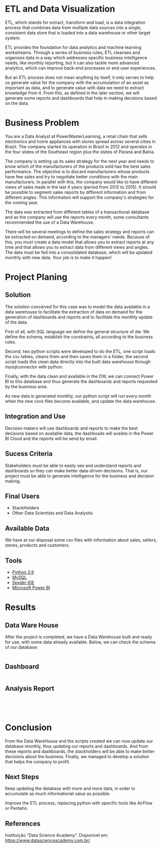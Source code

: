 # ETL and Data Visualization

ETL, which stands for extract, transform and load, is a data integration process that combines data from multiple data sources into a single, consistent data store that is loaded into a data warehouse or other target system.

ETL provides the foundation for data analytics and machine learning workstreams. Through a series of business rules, ETL cleanses and organizes data in a way which addresses specific business intelligence needs, like monthly reporting, but it can also tackle more advanced analytics, which can improve back-end processes or end user experiences.

But an ETL process does not mean anything by itself, it only serves to help us generate value for the company with the accumulation of an asset as important as data, and to generate value with data we need to extract knowledge from it. From this, as defined in the later section, we will generate some reports and dashboards that help in making decisions based on the data.

# Business Problem

You are a Data Analyst at PowerMasterLearning, a retail chain that sells electronics and home appliances with stores spread across several cities in Brazil. The company started its operation in Brazil in 2012 and operates in the four states of the Southeast region plus the states of Paraná and Bahia.

The company is setting up its sales strategy for the next year and needs to know which of the manufacturers of the products sold has the best sales performance. The objective is to discard manufacturers whose products have few sales and try to negotiate better conditions with the main manufacturers. In parallel with this, the company would like to have different views of sales made in the last 4 years (period from 2012 to 2015). 
It should be possible to segment sales reports by different information and from different angles. This information will support the company's strategies for the coming year. 

The data was extracted from different tables of a transactional database and as the company will use the reports every month, some consultants recommended the use of a Data Warehouse.

There will be several meetings to define the sales strategy and reports can be extracted on demand, according to the managers' needs. Because of this, you must create a data model that allows you to extract reports at any time and that allows you to extract data from different views and angles. The data must be fed into a consolidated database, which will be updated monthly with new data. Your job is to make it happen!

# Project Planing

## Solution
The solution conceived for this case was to model the data available in a data warehouse to facilitate the extraction of data on demand for the generation of dashboards and reports and to facilitate the monthly update of the data.

First of all, with SQL language we define the general structure of dw. We define the schema, establish the constraints, all according to the business rules.

Second, two python scripts were developed to do the ETL, one script loads the csv tables, cleans them and then saves them in a folder, the second script loads this clean data directly into the built data warehouse through mysqlconnector with python.

Finally, with the data clean and available in the DW, we can connect Power BI to this database and thus generate the dashboards and reports requested by the business area.

As new data is generated monthly, our python script will run every month when the new csvs files become available, and update the data warehouse.

## Integration and Use
Decision makers will use dashboards and reports to make the best decisions based on available data, the dashboads will avaible in the Power BI Cloud and the reports will be send by email.

## Sucess Criteria
Stakeholders must be able to easily see and understand reports and dashboards so they can make better data-driven decisions. That is, our project must be able to generate intelligence for the business and decision making.

## Final Users
- StackHolders
- Other Data Scientists and Data Analystis

## Available Data
We have at our disposal some csv files with information about sales, sellers, stores, products and customers.

## Tools 
 <p>
  <ul>
    <li><a href="https://www.python.org/">Python 3.9</a></li>
    <li><a href="https://www.mysql.com/">MySQL</a></li>
    <li><a href="https://www.spyder-ide.org/">Spyder IDE</a></li>
    <li><a href="https://powerbi.microsoft.com/pt-br/">Microsoft Power BI</a></li>
  </ul>
 </p>

# Results

## Data Ware House

After the project is completed, we have a Data Warehouse built and ready for use, with some data already available. Below, we can check the schema of our database:

<p align="left">
  <img src="">
</p>

## Dashboard

<p align="left">
  <img src="">
</p>

## Analysis Report

<p align="left">
  <img src="">
</p>

<p align="left">
  <img src="">
</p>

<p align="left">
  <img src="">
</p>

<p align="left">
  <img src="">
</p>

# Conclusion

From the Data WareHouse and the scripts created we can now update our database monthly, thus updating our reports and dashboards. And from these reports and dashboards, the stackholders will be able to make better decisions about the business. Finally, we managed to develop a solution that helps the company to profit.

## Next Steps

Keep updating the database with more and more data, in order to accumulate as much informational value as possible.

Improve the ETL process, replacing python with specific tools like AirFlow or Pentaho.

## References

Instituição “Data Science Academy”. Disponível em: <https://www.datascienceacademy.com.br/>.
